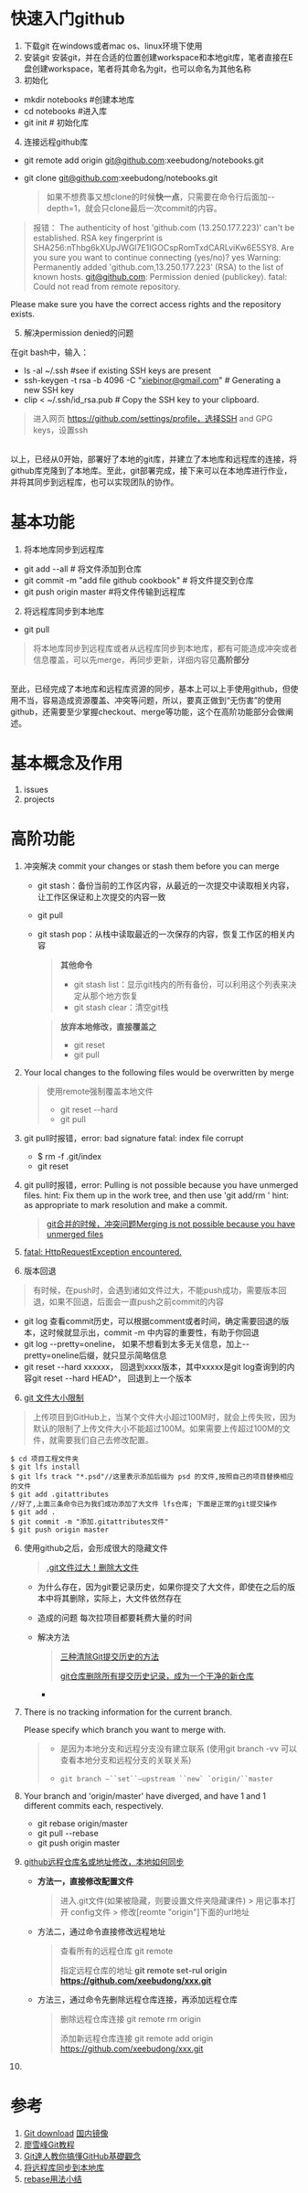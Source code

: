 # 快速入门github
1. 下载git
    在windows或者mac os、linux环境下使用
2. 安装git
    安装git，并在合适的位置创建workspace和本地git库，笔者直接在E盘创建workspace，笔者将其命名为git，也可以命名为其他名称
3. 初始化
- mkdir notebooks #创建本地库
- cd notebooks #进入库
- git init # 初始化库

4. 连接远程github库
- git remote add origin git@github.com:xeebudong/notebooks.git

- git clone git@github.com:xeebudong/notebooks.git

  > 如果不想费事又想clone的时候**快一点**，只需要在命令行后面加--depth=1，就会只clone最后一次commit的内容。

> 报错：
The authenticity of host 'github.com (13.250.177.223)' can't be established.
RSA key fingerprint is SHA256:nThbg6kXUpJWGl7E1IGOCspRomTxdCARLviKw6E5SY8.
Are you sure you want to continue connecting (yes/no)? yes
Warning: Permanently added 'github.com,13.250.177.223' (RSA) to the list of known hosts.
git@github.com: Permission denied (publickey).
fatal: Could not read from remote repository.

Please make sure you have the correct access rights
and the repository exists.

5. 解决permission denied的问题

  在git bash中，输入：

- ls -al ~/.ssh #see if existing SSH keys are present
- ssh-keygen -t rsa -b 4096 -C "xiebinor@gmail.com" # Generating a new SSH key
- clip < ~/.ssh/id_rsa.pub # Copy the SSH key to your clipboard.

> 进入网页 https://github.com/settings/profile，选择SSH and GPG keys，设置ssh

<br>
以上，已经从0开始，部署好了本地的git库，并建立了本地库和远程库的连接，将github库克隆到了本地库。至此，git部署完成，接下来可以在本地库进行作业，并将其同步到远程库，也可以实现团队的协作。

# 基本功能
1. 将本地库同步到远程库
- git add --all # 将文件添加到仓库
- git commit -m "add file github cookbook" # 将文件提交到仓库
- git push origin master #将文件传输到远程库
2. 将远程库同步到本地库
- git pull

> 将本地库同步到远程库或者从远程库同步到本地库，都有可能造成冲突或者信息覆盖，可以先merge，再同步更新，详细内容见<b>高阶部分</b>

<br>
至此，已经完成了本地库和远程库资源的同步，基本上可以上手使用github，但使用不当，容易造成资源覆盖、冲突等问题，所以，要真正做到“无伤害”的使用github，还需要至少掌握checkout、merge等功能，这个在高阶功能部分会做阐述。

# 基本概念及作用
1. issues
2. projects

# 高阶功能
1. 冲突解决 commit your changes or stash them before you can merge

   - git stash：备份当前的工作区内容，从最近的一次提交中读取相关内容，让工作区保证和上次提交的内容一致

   - git pull

   - git stash pop：从栈中读取最近的一次保存的内容，恢复工作区的相关内容

     > **其他命令**
     >
     > - git stash list：显示git栈内的所有备份，可以利用这个列表来决定从那个地方恢复
     > - git stash clear：清空git栈

     > **放弃本地修改，直接覆盖之**
     >
     > - git reset
     > - git pull

2. Your local changes to the following files would be overwritten by merge

   > 使用remote强制覆盖本地文件
   >
   > - git reset --hard
   > - git pull


3. git pull时报错，error: bad signature fatal: index file corrupt
   - $ rm -f .git/index
   - git reset

4. git pull时报错，error: Pulling is not possible because you have unmerged files.
	hint: Fix them up in the work tree, and then use 'git add/rm <file>'
	hint: as appropriate to mark resolution and make a commit.
	
	> [git合并的时候，冲突问题Merging is not possible because you have unmerged files](https://blog.csdn.net/mynameislinduan/article/details/82147965)
	
5. [fatal: HttpRequestException encountered.](https://blog.csdn.net/weixin_39800144/article/details/80904068)

   

6. 版本回退

  > 有时候，在push时，会遇到诸如文件过大，不能push成功，需要版本回退，如果不回退，后面会一直push之前commit的内容

  - git log 查看commit历史，可以根据comment或者时间，确定需要回退的版本，这时候就显示出，commit -m 中内容的重要性，有助于你回退
  - git log --pretty=oneline， 如果不想看到太多无关信息，加上--pretty=oneline后缀，就只显示简略信息
  - git reset --hard xxxxxx， 回退到xxxx版本，其中xxxxx是git log查询到的内容git reset --hard HEAD^，  回退到上一个版本

6. [git 文件大小限制](https://www.jianshu.com/p/7680151ec990)

> 上传项目到GitHub上，当某个文件大小超过100M时，就会上传失败，因为默认的限制了上传文件大小不能超过100M。如果需要上传超过100M的文件，就需要我们自己去修改配置。

```
$ cd 项目工程文件夹
$ git lfs install
$ git lfs track "*.psd"//这里表示添加后缀为 psd 的文件,按照自己的项目替换相应的文件
$ git add .gitattributes
//好了,上面三条命令已为我们成功添加了大文件 lfs仓库; 下面是正常的git提交操作
$ git add .
$ git commit -m "添加.gitattributes文件"
$ git push origin master
```

6. 使用github之后，会形成很大的隐藏文件

   > [.git文件过大！删除大文件](https://www.cnblogs.com/lout/p/6111739.html)

   - 为什么存在，因为git要记录历史，如果你提交了大文件，即使在之后的版本中将其删除，实际上，大文件依然存在

   - 造成的问题 每次拉项目都要耗费大量的时间

   - 解决方法

     > [三种清除Git提交历史的方法](https://blog.csdn.net/yiifaa/article/details/78603410)
     >
     > [git仓库删除所有提交历史记录，成为一个干净的新仓库](https://blog.csdn.net/yc1022/article/details/56487680)

     - 

7. There is no tracking information for the current branch.

   Please specify which branch you want to merge with.

   > - 是因为本地分支和远程分支没有建立联系 (使用git branch -vv 可以查看本地分支和远程分支的关联关系)
   >
   > - ```git
   >   git branch –``set``–upstream ``new` `origin/``master
   >   ```

8. Your branch and 'origin/master' have diverged, and have 1 and 1 different commits each, respectively.

   - git rebase origin/master
   - git pull --rebase
   - git push origin master

9. [github远程仓库名或地址修改，本地如何同步](https://www.jianshu.com/p/4f48f5169963)

   - **方法一，直接修改配置文件**

     > 进入.git文件(如果被隐藏，则要设置文件夹隐藏课件) > 用记事本打开 config文件 > 修改[reomte "origin"]下面的url地址

   - 方法二，通过命令直接修改远程地址

     > 查看所有的远程仓库 git remote
     >
     > 指定远程仓库的地址 **git remote set-rul origin https://github.com/xeebudong/xxx.git**

   - 方法三，通过命令先删除远程仓库连接，再添加远程仓库

     > 删除远程仓库连接 git remote rm origin
     >
     > 添加新远程仓库连接 git remote add origin https://github.com/xeebudong/xxx.git

10. 

# 参考

1. [Git download](https://git-scm.com/) [国内镜像](https://pan.baidu.com/s/1kU5OCOB#list/path=%2Fpub%2Fgit)
2. [廖雪峰Git教程](https://www.liaoxuefeng.com/wiki/0013739516305929606dd18361248578c67b8067c8c017b000/00137396287703354d8c6c01c904c7d9ff056ae23da865a000)
3. [Git達人教你搞懂GitHub基礎觀念](https://ithome.com.tw/news/95283)
4. [将远程库同步到本地库](https://blog.csdn.net/liang0000zai/article/details/50724632)
5. [rebase用法小结](https://www.jianshu.com/p/4a8f4af4e803)
